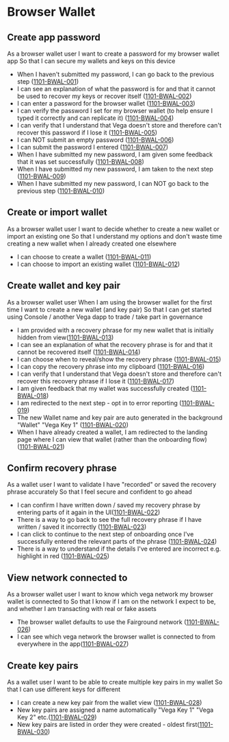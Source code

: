 # Browser Wallet

## Create app password

As a browser wallet user I want to create a password for my browser wallet app So that I can secure my wallets and keys on this device

- When I haven't submitted my password, I can go back to the previous step (<a name="1101-BWAL-001" href="#1101-BWAL-001">1101-BWAL-001</a>)
- I can see an explanation of what the password is for and that it cannot be used to recover my keys or recover itself (<a name="1101-BWAL-002" href="#1101-BWAL-002">1101-BWAL-002</a>)
- I can enter a password for the browser wallet (<a name="1101-BWAL-003" href="#1101-BWAL-003">1101-BWAL-003</a>)
- I can verify the password I set for my browser wallet (to help ensure I typed it correctly and can replicate it) (<a name="1101-BWAL-004" href="#1101-BWAL-004">1101-BWAL-004</a>)
- I can verify that I understand that Vega doesn't store and therefore can't recover this password if I lose it (<a name="1101-BWAL-005" href="#1101-BWAL-005">1101-BWAL-005</a>)
- I can NOT submit an empty password (<a name="1101-BWAL-006" href="#1101-BWAL-006">1101-BWAL-006</a>)
- I can submit the password I entered (<a name="1101-BWAL-007" href="#1101-BWAL-007">1101-BWAL-007</a>)
- When I have submitted my new password, I am given some feedback that it was set successfully (<a name="1101-BWAL-008" href="#1101-BWAL-008">1101-BWAL-008</a>)
- When I have submitted my new password, I am taken to the next step (<a name="1101-BWAL-009" href="#1101-BWAL-009">1101-BWAL-009</a>)
- When I have submitted my new password, I can NOT go back to the previous step (<a name="1101-BWAL-010" href="#1101-BWAL-010">1101-BWAL-010</a>)

## Create or import wallet

As a browser wallet user I want to decide whether to create a new wallet or import an existing one So that I understand my options and don't waste time creating a new wallet when I already created one elsewhere

- I can choose to create a wallet (<a name="1101-BWAL-011" href="#1101-BWAL-011">1101-BWAL-011</a>)
- I can choose to import an existing wallet (<a name="1101-BWAL-012" href="#1101-BWAL-012">1101-BWAL-012</a>)

## Create wallet and key pair

As a browser wallet user When I am using the browser wallet for the first time I want to create a new wallet (and key pair) So that I can get started using Console / another Vega dapp to trade / take part in governance

- I am provided with a recovery phrase for my new wallet that is initially hidden from view(<a name="1101-BWAL-013" href="#1101-BWAL-013">1101-BWAL-013</a>)
- I can see an explanation of what the recovery phrase is for and that it cannot be recovered itself (<a name="1101-BWAL-014" href="#1101-BWAL-014">1101-BWAL-014</a>)
- I can choose when to reveal/show the recovery phrase (<a name="1101-BWAL-015" href="#1101-BWAL-015">1101-BWAL-015</a>)
- I can copy the recovery phrase into my clipboard (<a name="1101-BWAL-016" href="#1101-BWAL-016">1101-BWAL-016</a>)
- I can verify that I understand that Vega doesn't store and therefore can't recover this recovery phrase if I lose it (<a name="1101-BWAL-017" href="#1101-BWAL-017">1101-BWAL-017</a>)
- I am given feedback that my wallet was successfully created (<a name="1101-BWAL-018" href="#1101-BWAL-018">1101-BWAL-018</a>)
- I am redirected to the next step - opt in to error reporting (<a name="1101-BWAL-019" href="#1101-BWAL-019">1101-BWAL-019</a>)
- The new Wallet name and key pair are auto generated in the background "Wallet" "Vega Key 1" (<a name="1101-BWAL-020" href="#1101-BWAL-020">1101-BWAL-020</a>)
- When I have already created a wallet, I am redirected to the landing page where I can view that wallet (rather than the onboarding flow) (<a name="1101-BWAL-021" href="#1101-BWAL-021">1101-BWAL-021</a>)

## Confirm recovery phrase

As a wallet user I want to validate I have "recorded" or saved the recovery phrase accurately So that I feel secure and confident to go ahead

- I can confirm I have written down / saved my recovery phrase by entering parts of it again in the UI(<a name="1101-BWAL-022" href="#1101-BWAL-022">1101-BWAL-022</a>)
- There is a way to go back to see the full recovery phrase if I have written / saved it incorrectly (<a name="1101-BWAL-023" href="#1101-BWAL-023">1101-BWAL-023</a>)
- I can click to continue to the next step of onboarding once I've successfully entered the relevant parts of the phrase (<a name="1101-BWAL-024" href="#1101-BWAL-024">1101-BWAL-024</a>)
- There is a way to understand if the details I've entered are incorrect e.g. highlight in red (<a name="1101-BWAL-025" href="#1101-BWAL-025">1101-BWAL-025</a>)

## View network connected to

As a browser wallet user I want to know which vega network my browser wallet is connected to So that I know if I am on the network I expect to be, and whether I am transacting with real or fake assets

- The browser wallet defaults to use the Fairground network (<a name="1101-BWAL-026" href="#1101-BWAL-026">1101-BWAL-026</a>)
- I can see which vega network the browser wallet is connected to from everywhere in the app(<a name="1101-BWAL-027" href="#1101-BWAL-027">1101-BWAL-027</a>)

## Create key pairs

As a wallet user I want to be able to create multiple key pairs in my wallet So that I can use different keys for different

- I can create a new key pair from the wallet view (<a name="1101-BWAL-028" href="#1101-BWAL-028">1101-BWAL-028</a>)
- New key pairs are assigned a name automatically "Vega Key 1" "Vega Key 2" etc.(<a name="1101-BWAL-029" href="#1101-BWAL-029">1101-BWAL-029</a>)
- New key pairs are listed in order they were created - oldest first(<a name="1101-BWAL-030" href="#1101-BWAL-030">1101-BWAL-030</a>)
